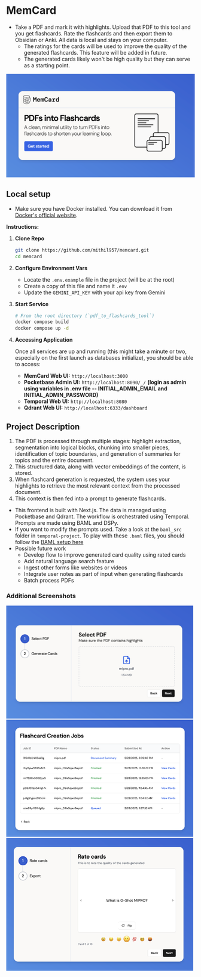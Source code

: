 # MemCard
- Take a PDF and mark it with highlights. Upload that PDF to this tool and you get flashcards. Rate the flashcards and then export them to Obsidian or Anki. All data is local and stays on your computer.
    - The ratings for the cards will be used to improve the quality of the generated flashcards. This feature will be added in future.
    - The generated cards likely won't be high quality but they can serve as a starting point.
    

<img src="./docs/memcard_landing_page.png" alt="MemCard Hero Page" width="600"/>

## Local setup
* Make sure you have Docker installed. You can download it from [Docker's official website](https://www.docker.com/products/docker-desktop/).

**Instructions:**

1. **Clone Repo**
    ```bash
    git clone https://github.com/mithil957/memcard.git
    cd memcard
    ```

2. **Configure Environment Vars**
    *   Locate the `.env.example` file in the project (will be at the root)
    *   Create a copy of this file and name it `.env`
    *   Update the `GEMINI_API_KEY` with your api key from Gemini

3. **Start Service**
    ```bash
    # From the root directory (`pdf_to_flashcards_tool`)
    docker compose build
    docker compose up -d
    ```

4. **Accessing Application**

    Once all services are up and running (this might take a minute or two, especially on the first launch as databases initialize), you should be able to access:
    *   **MemCard Web UI:** `http://localhost:3000`
    *   **Pocketbase Admin UI:** `http://localhost:8090/_/` **(login as admin using variables in .env file -- INITIAL_ADMIN_EMAIL and INITIAL_ADMIN_PASSWORD)**
    *   **Temporal Web UI:** `http://localhost:8080`
    *   **Qdrant Web UI:** `http://localhost:6333/dashboard`



## Project Description
1.  The PDF is processed through multiple stages: highlight extraction, segmentation into logical blocks, chunking into smaller pieces, identification of topic boundaries, and generation of summaries for topics and the entire document.
2.  This structured data, along with vector embeddings of the content, is stored.
3.  When flashcard generation is requested, the system uses your highlights to retrieve the most relevant context from the processed document.
4.  This context is then fed into a prompt to generate flashcards.

* This frontend is built with Next.js. The data is managed using Pocketbase and Qdrant. The workflow is orchestrated using Temporal. Prompts are made using BAML and DSPy.
* If you want to modify the prompts used. Take a look at the `baml_src` folder in `temporal-project`. To play with these `.baml` files, you should follow the [BAML setup here](https://docs.boundaryml.com/guide/installation-language/python)  
* Possible future work
    - Develop flow to improve generated card quality using rated cards
    - Add natural language search feature
    - Ingest other forms like websites or videos
    - Integrate user notes as part of input when generating flashcards
    - Batch process PDFs

### Additional Screenshots
<img src="./docs/memcard_wizard.png" alt="MemCard Wizard Page" width="500"/>
<img src="./docs/memcard_jobs.png" alt="MemCard Wizard Page" width="500"/>
<img src="./docs/memcard_rating.png" alt="MemCard Wizard Page" width="500"/>

